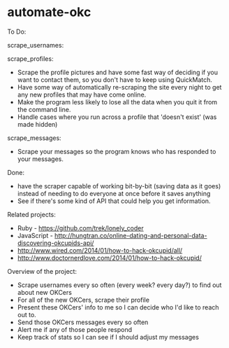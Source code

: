 # automate-okc

To Do:

scrape_usernames:

scrape_profiles:
 - Scrape the profile pictures and have some fast way of deciding if you want to contact them, so you don't have to keep using QuickMatch.
 - Have some way of automatically re-scraping the site every night to get any new profiles that may have come online.
 - Make the program less likely to lose all the data when you quit it from the command line.
 - Handle cases where you run across a profile that 'doesn't exist' (was made hidden)

scrape_messages:
 - Scrape your messages so the program knows who has responded to your messages.






Done:
 - have the scraper capable of working bit-by-bit (saving data as it goes) instead of needing to do everyone at once before it saves anything
 - See if there's some kind of API that could help you get information.

Related projects:
 - Ruby - https://github.com/trek/lonely_coder
 - JavaScript - http://hungtran.co/online-dating-and-personal-data-discovering-okcupids-api/
 - http://www.wired.com/2014/01/how-to-hack-okcupid/all/
  - http://www.doctornerdlove.com/2014/01/how-to-hack-okcupid/

Overview of the project:
 - Scrape usernames every so often (every week? every day?) to find out about new OKCers
 - For all of the new OKCers, scrape their profile
 - Present these OKCers' info to me so I can decide who I'd like to reach out to.
 - Send those OKCers messages every so often
 - Alert me if any of those people respond
 - Keep track of stats so I can see if I should adjust my messages
